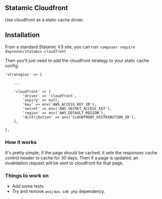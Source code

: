 ## Statamic Cloudfront

Use cloudfront as a static cache driver.

## Installation

From a standard Statamic V3 site, you can run:
`composer require daynnnnn/statamic-cloudfront`

Then you'll just need to add the cloudfront strategy to your static cache config:

```
'strategies' => [

    ...

    'cloudfront' => [
        'driver' => 'cloudfront',
        'expiry' => null,
        'key' => env('AWS_ACCESS_KEY_ID'),
        'secret' => env('AWS_SECRET_ACCESS_KEY'),
        'region' => env('AWS_DEFAULT_REGION'),
        'distribution' => env('CLOUDFRONT_DISTRIBUTION_ID'),
    ],

],
```

### How it works
It's pretty simple; if the page should be cached, it sets the responses cache control header to cache for 30 days. Then if a page is updated, an invalidation request will be sent to cloudfront for that page.

### Things to work on
- Add some tests.
- Try and remove `aws/aws-sdk-php` dependency.
